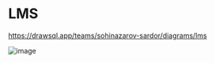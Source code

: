 # LMS

https://drawsql.app/teams/sohinazarov-sardor/diagrams/lms

![image](https://github.com/ravshanbeek/LMS/assets/107931170/3e5c6349-aeca-4ba7-837f-522ad893e5af)

